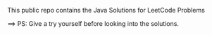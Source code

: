 This public repo contains the Java Solutions for LeetCode Problems

==> PS: Give a try yourself before looking into the solutions.
